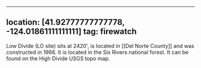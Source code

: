 
---
location: [41.92777777777778, -124.01861111111111]
tag: firewatch
---

Low Divide (LO site) sits at 2420', is located in [[Del Norte County]] and was constructed in 1966. It is located in the Six Rivers national forest. It can be found on the High Divide USGS topo map.
